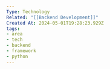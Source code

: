 ```yaml
---
Type: Technology
Related: "[[Backend Development]]"
Created At: 2024-05-01T19:28:23.929Z
tags:
- area
- tech
- backend
- framework
- python
---
```


